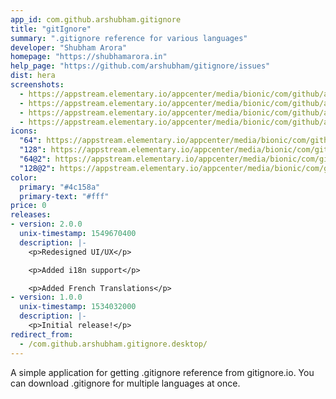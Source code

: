 ```yaml
---
app_id: com.github.arshubham.gitignore
title: "gitIgnore"
summary: ".gitignore reference for various languages"
developer: "Shubham Arora"
homepage: "https://shubhamarora.in"
help_page: "https://github.com/arshubham/gitignore/issues"
dist: hera
screenshots:
  - https://appstream.elementary.io/appcenter/media/bionic/com/github/arshubham.gitignore/F1158456BFEABE1759FACDBE65CE6B11/screenshots/image-1_orig.png
  - https://appstream.elementary.io/appcenter/media/bionic/com/github/arshubham.gitignore/F1158456BFEABE1759FACDBE65CE6B11/screenshots/image-2_orig.png
  - https://appstream.elementary.io/appcenter/media/bionic/com/github/arshubham.gitignore/F1158456BFEABE1759FACDBE65CE6B11/screenshots/image-3_orig.png
  - https://appstream.elementary.io/appcenter/media/bionic/com/github/arshubham.gitignore/F1158456BFEABE1759FACDBE65CE6B11/screenshots/image-4_orig.png
icons:
  "64": https://appstream.elementary.io/appcenter/media/bionic/com/github/arshubham.gitignore/F1158456BFEABE1759FACDBE65CE6B11/icons/64x64/com.github.arshubham.gitignore_com.github.arshubham.gitignore.png
  "128": https://appstream.elementary.io/appcenter/media/bionic/com/github/arshubham.gitignore/F1158456BFEABE1759FACDBE65CE6B11/icons/128x128/com.github.arshubham.gitignore_com.github.arshubham.gitignore.png
  "64@2": https://appstream.elementary.io/appcenter/media/bionic/com/github/arshubham.gitignore/F1158456BFEABE1759FACDBE65CE6B11/icons/64x64@2/com.github.arshubham.gitignore_com.github.arshubham.gitignore.png
  "128@2": https://appstream.elementary.io/appcenter/media/bionic/com/github/arshubham.gitignore/F1158456BFEABE1759FACDBE65CE6B11/icons/128x128@2/com.github.arshubham.gitignore_com.github.arshubham.gitignore.png
color:
  primary: "#4c158a"
  primary-text: "#fff"
price: 0
releases:
- version: 2.0.0
  unix-timestamp: 1549670400
  description: |-
    <p>Redesigned UI/UX</p>

    <p>Added i18n support</p>

    <p>Added French Translations</p>
- version: 1.0.0
  unix-timestamp: 1534032000
  description: |-
    <p>Initial release!</p>
redirect_from:
  - /com.github.arshubham.gitignore.desktop/
---
```


<p>A simple application for getting .gitignore reference from gitignore.io. You can download .gitignore for multiple languages at once.</p>